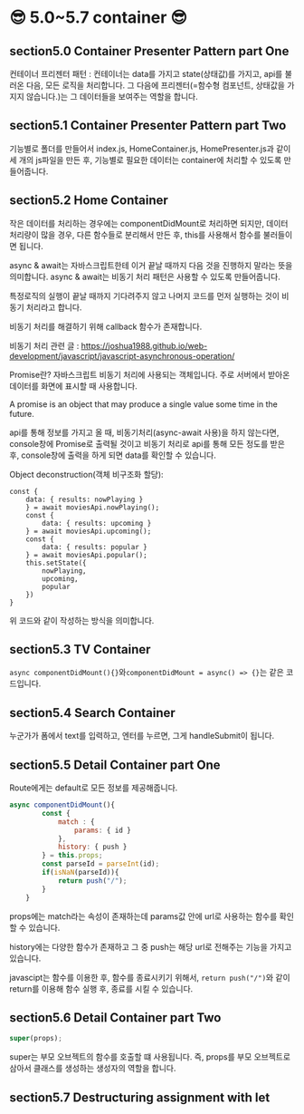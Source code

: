 # 😎 5.0~5.7 container 😎

## section5.0 Container Presenter Pattern part One

컨테이너 프리젠터 패턴 : 컨테이너는 data를 가지고 state(상태값)를 가지고, api를 불러온 다음, 모든 로직을 처리합니다. 그 다음에 프리젠터(=함수형 컴포넌트, 상태값을 가지지 않습니다.)는 그 데이터들을 보여주는 역할을 합니다.

## section5.1 Container Presenter Pattern part Two

기능별로 폴더를 만들어서 index.js, HomeContainer.js, HomePresenter.js과 같이 세 개의 js파일을 만든 후, 기능별로 필요한 데이터는 container에 처리할 수 있도록 만들어줍니다.

## section5.2 Home Container

작은 데이터를 처리하는 경우에는 componentDidMount로 처리하면 되지만, 데이터 처리량이 많을 경우, 다른 함수들로 분리해서 만든 후, this를 사용해서 함수를 불러들이면 됩니다.

async & await는 자바스크립트한테 이거 끝날 때까지 다음 것을 진행하지 말라는 뜻을 의미합니다. async & await는 비동기 처리 패턴은 사용할 수 있도록 만들어줍니다.

특정로직의 실행이 끝날 때까지 기다려주지 않고 나머지 코드를 먼저 실행하는 것이 비동기 처리라고 합니다.

비동기 처리를 해결하기 위해 callback 함수가 존재합니다.

비동기 처리 관련 글 : <https://joshua1988.github.io/web-development/javascript/javascript-asynchronous-operation/>

Promise란? 자바스크립트 비동기 처리에 사용되는 객체입니다. 주로 서버에서 받아온 데이터를 화면에 표시할 때 사용합니다.

A promise is an object that may produce a single value some time in the future.

api를 통해 정보를 가지고 올 때, 비동기처리(async-await 사용)을 하지 않는다면, console창에 Promise로 출력될 것이고 비동기 처리로 api를 통해 모든 정도를 받은 후, console창에 출력을 하게 되면 data를 확인할 수 있습니다.

Object deconstruction(객체 비구조화 할당):

```javascipts
const {
    data: { results: nowPlaying }
    } = await moviesApi.nowPlaying();
    const {
        data: { results: upcoming }
    } = await moviesApi.upcoming();
    const {
        data: { results: popular }
    } = await moviesApi.popular();
    this.setState({
        nowPlaying,
        upcoming,
        popular
    })
}
```

위 코드와 같이 작성하는 방식을 의미합니다.

## section5.3 TV Container

```async componentDidMount(){}```와```componentDidMount = async() => {}```는 같은 코드입니다.

## section5.4 Search Container

누군가가 폼에서 text를 입력하고, 엔터를 누르면, 그게 handleSubmit이 됩니다.

## section5.5 Detail Container part One

Route에게는 default로 모든 정보를 제공해줍니다.

```javascript
async componentDidMount(){
        const {
            match : {
                params: { id }
            },
            history: { push }
        } = this.props;
        const parseId = parseInt(id);
        if(isNaN(parseId)){
            return push("/");
        }
    }
```

props에는 match라는 속성이 존재하는데 params값 안에 url로 사용하는 함수를 확인할 수 있습니다.

history에는 다양한 함수가 존재하고 그 중 push는 해당 url로 전해주는 기능을 가지고 있습니다.

javascipt는 함수를 이용한 후, 함수를 종료시키기 위해서, ```return push("/")```와 같이 return를 이용해 함수 실행 후, 종료를 시킬 수 있습니다.

## section5.6 Detail Container part Two

```javascript
super(props);
```

super는 부모 오브젝트의 함수를 호출할 떄 사용됩니다.
즉, props를 부모 오브젝트로 삼아서 클래스를 생성하는 생성자의 역할을 합니다.

## section5.7 Destructuring assignment with let
